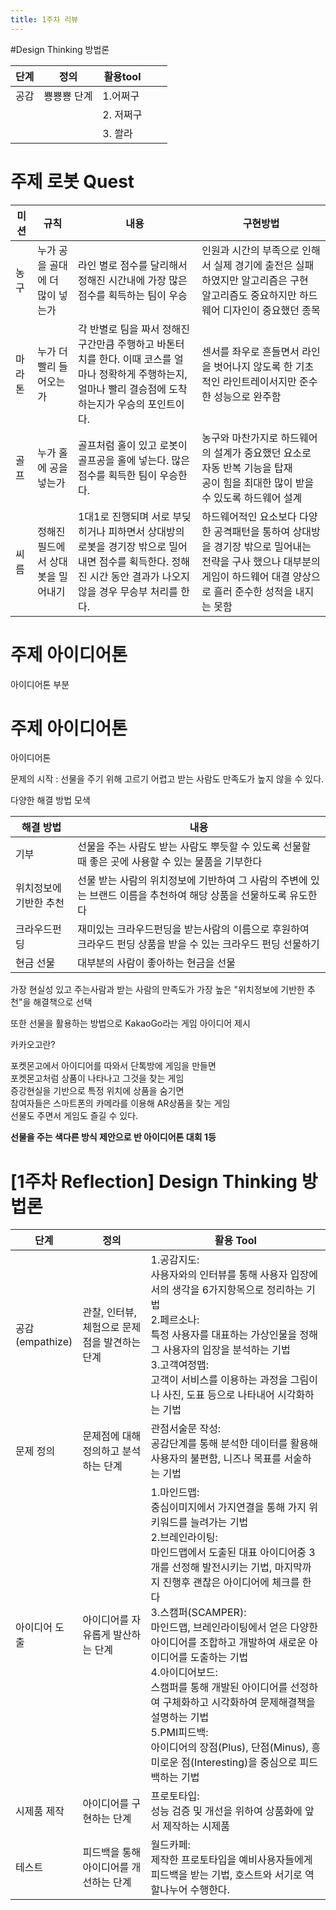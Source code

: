 ```yaml
---
title: 1주차 리뷰
---
```

#Design Thinking 방법론

| 단계 | 정의        | 활용tool  |   |   |
|------|-------------|-----------|---|---|
| 공감 | 뿅뿅뿅 단계 | 1.어쩌구  |   |   |
|      |             | 2. 저쩌구 |   |   |
|      |             | 3. 쏼라   |   |   |


# 주제 로봇 Quest

<table>
<thead>
  <tr>
    <th>미션</th>
    <th>규칙</th>
    <th>내용</th>
    <th>구현방법</th>
  </tr>
</thead>
<tbody>
  <tr>
    <td>농구</td>
    <td>누가 공을 골대에 더 많이 넣는가</td>
    <td>라인 별로 점수를 달리해서 정해진 시간내에 가장 많은 점수를 획득하는 팀이 우승 </td>
    <td>인원과 시간의 부족으로 인해서 실제 경기에 출전은 실패하였지만 알고리즘은 구현</br>
       알고리즘도 중요하지만 하드웨어 디자인이 중요했던 종목</td>
  </tr>
  <tr>
    <td>마라톤</td>
    <td>누가 더 빨리 들어오는가</td>
    <td>각 반별로 팀을 짜서 정해진 구간만큼 주행하고 바톤터치를 한다. 이때 코스를 얼마나 정확하게 주행하는지, 얼마나 빨리 결승점에 도착하는지가 우승의 포인트이다.</td>
    <td>센서를 좌우로 흔들면서 라인을 벗어나지 않도록 한 기초적인 라인트레이서지만 준수한 성능으로 완주함 </br>
  </tr>
  <tr>
    <td>골프</td>
    <td>누가 홀에 공을 넣는가 </td>
    <td>골프처럼 홀이 있고 로봇이 골프공을 홀에 넣는다. 많은 점수를 획득한 팀이 우승한다.</td>
    <td>농구와 마찬가지로 하드웨어의 설계가 중요했던 요소로 자동 반복 기능을 탑재</br>
         공이 힘을 최대한 많이 받을 수 있도록 하드웨어 설계</td>
  </tr>
  <tr>
    <td>씨름</td>
    <td>정해진 필드에서 상대 봇을 밀어내기</td>
    <td>1대1로 진행되며 서로 부딪히거나 피하면서 상대방의 로봇을 경기장 밖으로 밀어내면 점수를 획득한다. 정해진 시간 동안 결과가 나오지 않을 경우 무승부 처리를 한다.</td>
    <td>하드웨어적인 요소보다 다양한 공격패턴을 통하여 상대방을 경기장 밖으로 밀어내는 전략을 구사 했으나 대부분의 게임이 하드웨어 대결 양상으로 흘러 준수한 성적을 내지는 못함</td>
  </tr>
</tbody>
</table>

# 주제 아이디어톤

아이디어톤 부분
# 주제 아이디어톤

아이디어톤

문제의 시작 : 선물을 주기 위해 고르기 어렵고 받는 사람도 만족도가 높지 않을 수 있다.

다양한 해결 방법 모색
<table>
 <thread>
   <tr>
     <th>해결 방법</th>
     <th>내용</th>
  </th>
</thread>
<tbody>
  <tr>
   <td>기부</td>
   <td>선물을 주는 사람도 받는 사람도 뿌듯할 수 있도록 선물할 때 좋은 곳에 사용할 수 있는 물품을 기부한다</td>
 </tr>
 <tr>
  <td>위치정보에 기반한 추천</td>
  <td>선물 받는 사람의 위치정보에 기반하여 그 사람의 주변에 있는 브랜드 이름을 추천하여 해당 상품을 선물하도록 유도한다</td>
 </tr>
 <tr>
  <td>크라우드펀딩</td>
  <td>재미있는 크라우드펀딩을 받는사람의 이름으로 후원하여 크라우드 펀딩 상품을 받을 수 있는 크라우드 펀딩 선물하기</td>
 </tr>
 <tr>
  <td>현금 선물</td>
  <td>대부분의 사람이 좋아하는 현금을 선물</td>
 </tr>
</tbody>
</table>

가장 현실성 있고 주는사람과 받는 사람의 만족도가 가장 높은 "위치정보에 기반한 추천"을 해결책으로 선택

또한 선물을 활용하는 방법으로 KakaoGo라는 게임 아이디어 제시

카카오고란?

포켓몬고에서 아이디어를 따와서 단톡방에 게임을 만들면</br>
포켓몬고처럼 상품이 나타나고 그것을 찾는 게임</br>
증강현실을 기반으로 특정 위치에 상품을 숨기면 </br>
참여자들은 스마트폰의 카메라를 이용해 AR상품을 찾는 게임 </br>
선물도 주면서 게임도 즐길 수 있다.</br>

**선물을 주는 색다른 방식 제안으로 반 아이디어톤 대회 1등**


<h1 id="1주차-reflection-design-thinking-방법론">[1주차 Reflection] Design Thinking 방법론</h1>

<table>
 <thead>
   <tr>
     <th>단계</th>
     <th>정의</th>
     <th>활용 Tool</th>
   </tr>
 </thead>
 <tbody>
   <tr>
     <td>공감<br />(empathize)</td>
     <td>관찰, 인터뷰, 체험으로 문제점을 발견하는 단계</td>
     <td>1.공감지도:<br />사용자와의 인터뷰를 통해 사용자 입장에서의 생각을 6가지항목으로 정리하는 기법<br />2.페르소나:<br />특정 사용자를 대표하는 가상인물을 정해 그 사용자의 입장을 분석하는 기법<br />3.고객여정맵:<br />고객이 서비스를 이용하는 과정을 그림이나 사진, 도표 등으로 나타내어 시각화하는 기법</td>
   </tr>
   <tr>
     <td>문제 정의</td>
     <td>문제점에 대해 정의하고 분석하는 단계</td>
     <td>관점서술문 작성:<br />공감단계를 통해 분석한 데이터를 활용해 사용자의 불편함, 니즈나 목표를 서술하는 기법</td>
   </tr>
   <tr>
     <td>아이디어 도출</td>
     <td>아이디어를 자유롭게 발산하는 단계</td>
     <td>1.마인드맵:<br />중심이미지에서 가지연결을 통해 가지 위 키워드를 늘려가는 기법<br />2.브레인라이팅:<br />마인드맵에서 도출된 대표 아이디어중 3개를 선정해 발전시키는 기법, 마지막까지 진행후 괜찮은 아이디어에 체크를 한다<br />3.스캠퍼(SCAMPER):<br />마인드맵, 브레인라이팅에서 얻은 다양한 아이디어를 조합하고 개발하여 새로운 아이디어를 도출하는 기법<br />4.아이디어보드:<br />스캠퍼를 통해 개발된 아이디어를 선정하여 구체화하고 시각화하여 문제해결책을 설명하는 기법<br />5.PMI피드백:<br />아이디어의 장점(Plus), 단점(Minus), 흥미로운 점(Interesting)을 중심으로 피드백하는 기법</td>
   </tr>
   <tr>
     <td>시제품 제작</td>
     <td>아이디어를 구현하는 단계</td>
     <td>프로토타입:<br />성능 검증 및 개선을 위하여 상품화에 앞서 제작하는 시제품</td>
   </tr>
   <tr>
     <td>테스트</td>
     <td>피드백을 통해 아이디어를 개선하는 단계</td>
     <td>월드카페:<br />제작한 프로토타입을 예비사용자들에게 피드백을 받는 기법, 호스트와 서기로 역할나누어 수행한다.</td>
   </tr>
 </tbody>
</table>
